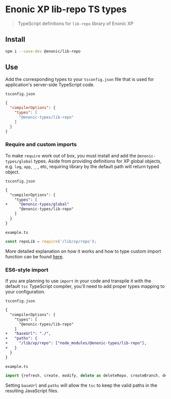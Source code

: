 # Enonic XP lib-repo TS types

> TypeScript definitions for `lib-repo` library of Enonic XP

## Install

```bash
npm i --save-dev @enonic/lib-repo
```

## Use

Add the corresponding types to your `tsconfig.json` file that is used for application's server-side TypeScript code.

`tsconfig.json`

```json
{
  "compilerOptions": {
    "types": [
      "@enonic-types/lib-repo"
    ]
  }
}
```

### Require and custom imports

To make `require` work out of box, you must install and add the `@enonic-types/global` types. Aside from providing definitions for XP global
objects, e.g. `log`, `app`, `__`, etc, requiring library by the default path will return typed object.

`tsconfig.json`

```diff
{
  "compilerOptions": {
    "types": [
+     "@enonic-types/global"
      "@enonic-types/lib-repo"
    ]
  }
}
```

`example.ts`

```ts
const repoLib = require('/lib/xp/repo');
```

More detailed explanation on how it works and how to type custom import function can be
found [here](https://github.com/enonic/xp/tree/master/modules/lib/typescript/README.md).

### ES6-style import

If you are planning to use `import` in your code and transpile it with the default `tsc` TypeScript compiler, you'll need to add proper
types mapping to your configuration.

`tsconfig.json`

```diff
{
  "compilerOptions": {
    "types": [
      "@enonic-types/lib-repo"
    ]
+   "baseUrl": "./",
+   "paths": {
+     "/lib/xp/repo": ["node_modules/@enonic-types/lib-repo"],
+   }
  }
}
```

`example.ts`

```ts
import {refresh, create, modify, delete as deleteRepo, createBranch, deleteBranch, modify, getBinary} from '/lib/xp/repo';
```

Setting `baseUrl` and `paths` will allow the `tsc` to keep the valid paths in the resulting JavaScript files.

